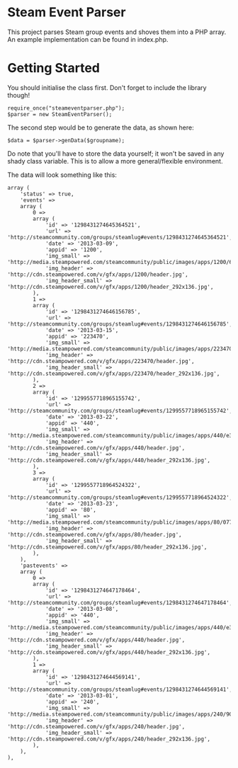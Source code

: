 Steam Event Parser
=====

This project parses Steam group events and shoves them into a PHP
array. An example implementation can be found in index.php.

Getting Started
=====

You should initialise the class first. Don't forget to include the library
though!

    require_once("steameventparser.php");
    $parser = new SteamEventParser();

The second step would be to generate the data, as shown here:

    $data = $parser->genData($groupname);

Do note that you'll have to store the data yourself; it won't be
saved in any shady class variable. This is to allow a more general/flexible
environment.

The data will look something like this:

    array (
        'status' => true,
        'events' => 
        array (
            0 => 
            array (
                'id' => '1298431274645364521',
                'url' => 'http://steamcommunity.com/groups/steamlug#events/1298431274645364521',
                'date' => '2013-03-09',
                'appid' => '1200',
                'img_small' => 'http://media.steampowered.com/steamcommunity/public/images/apps/1200/66519d69efc5b98bdafe61347db4ec8be01dff7b.jpg',
                'img_header' => 'http://cdn.steampowered.com/v/gfx/apps/1200/header.jpg',
                'img_header_small' => 'http://cdn.steampowered.com/v/gfx/apps/1200/header_292x136.jpg',
            ),
            1 => 
            array (
                'id' => '1298431274646156785',
                'url' => 'http://steamcommunity.com/groups/steamlug#events/1298431274646156785',
                'date' => '2013-03-15',
                'appid' => '223470',
                'img_small' => 'http://media.steampowered.com/steamcommunity/public/images/apps/223470/059837f790367b171af255980c09614d71a34efe.jpg',
                'img_header' => 'http://cdn.steampowered.com/v/gfx/apps/223470/header.jpg',
                'img_header_small' => 'http://cdn.steampowered.com/v/gfx/apps/223470/header_292x136.jpg',
            ),
            2 => 
            array (
                'id' => '1299557718965155742',
                'url' => 'http://steamcommunity.com/groups/steamlug#events/1299557718965155742',
                'date' => '2013-03-22',
                'appid' => '440',
                'img_small' => 'http://media.steampowered.com/steamcommunity/public/images/apps/440/e3f595a92552da3d664ad00277fad2107345f743.jpg',
                'img_header' => 'http://cdn.steampowered.com/v/gfx/apps/440/header.jpg',
                'img_header_small' => 'http://cdn.steampowered.com/v/gfx/apps/440/header_292x136.jpg',
            ),
            3 => 
            array (
                'id' => '1299557718964524322',
                'url' => 'http://steamcommunity.com/groups/steamlug#events/1299557718964524322',
                'date' => '2013-03-23',
                'appid' => '80',
                'img_small' => 'http://media.steampowered.com/steamcommunity/public/images/apps/80/077b050ef3e89cd84e2c5a575d78d53b54058236.jpg',
                'img_header' => 'http://cdn.steampowered.com/v/gfx/apps/80/header.jpg',
                'img_header_small' => 'http://cdn.steampowered.com/v/gfx/apps/80/header_292x136.jpg',
            ),
        ),
        'pastevents' => 
        array (
            0 => 
            array (
                'id' => '1298431274647178464',
                'url' => 'http://steamcommunity.com/groups/steamlug#events/1298431274647178464',
                'date' => '2013-03-08',
                'appid' => '440',
                'img_small' => 'http://media.steampowered.com/steamcommunity/public/images/apps/440/e3f595a92552da3d664ad00277fad2107345f743.jpg',
                'img_header' => 'http://cdn.steampowered.com/v/gfx/apps/440/header.jpg',
                'img_header_small' => 'http://cdn.steampowered.com/v/gfx/apps/440/header_292x136.jpg',
            ),
            1 => 
            array (
                'id' => '1298431274644569141',
                'url' => 'http://steamcommunity.com/groups/steamlug#events/1298431274644569141',
                'date' => '2013-03-01',
                'appid' => '240',
                'img_small' => 'http://media.steampowered.com/steamcommunity/public/images/apps/240/9052fa60c496a1c03383b27687ec50f4bf0f0e10.jpg',
                'img_header' => 'http://cdn.steampowered.com/v/gfx/apps/240/header.jpg',
                'img_header_small' => 'http://cdn.steampowered.com/v/gfx/apps/240/header_292x136.jpg',
            ),
        ),
    ),
